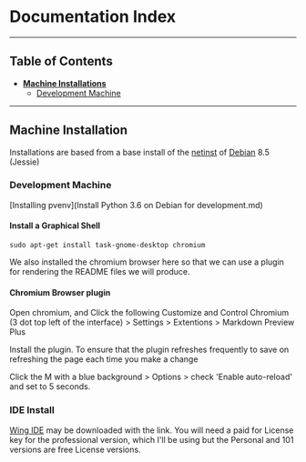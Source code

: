 # Documentation Index


----


## Table of Contents

* **[Machine Installations](#MachineInstallations)**
  * [Development Machine](#DevelopmentMachine)



----

## Machine Installation

Installations are based from a base install of the [netinst](https://www.debian.org/releases/stable/debian-installer/) of [Debian](https://www.debian.org/) 8.5 (Jessie)

### Development Machine

[Installing pvenv](Install Python 3.6 on Debian for development.md)

#### Install a Graphical Shell

  `sudo apt-get install task-gnome-desktop chromium`

We also installed the chromium browser here so that we can use a plugin for rendering the README files we will produce.

#### Chromium Browser plugin

Open chromium, and Click the following
Customize and Control Chromium (3 dot top left of the interface) > Settings > Extentions > Markdown Preview Plus

Install the plugin.
To ensure that the plugin refreshes frequently to save on refreshing the page each time you make a change

Click
the M with a blue background > Options > check 'Enable auto-reload'
and set to 5 seconds.

### IDE Install

[Wing IDE](http://www.wingware.com/) may be downloaded with the link.
You will need a paid for License key for the professional version, which I'll be using but the Personal and 101 versions are free License versions.



